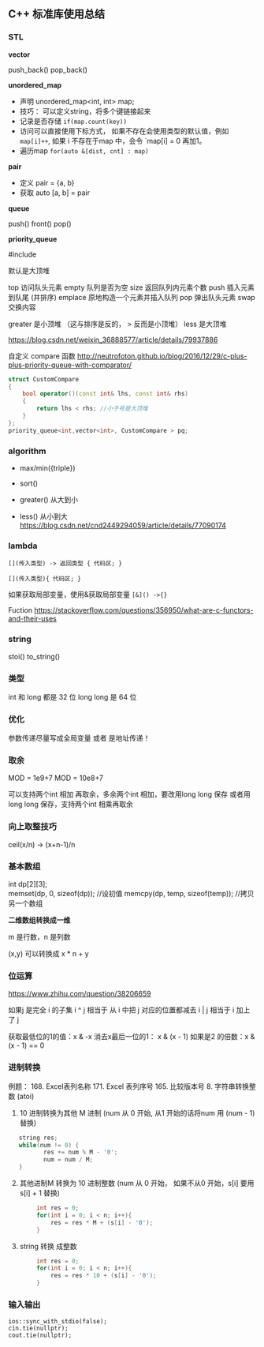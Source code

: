 ## C++ 标准库使用总结

### STL

**vector**

push_back()
pop_back()

**unordered_map**

- 声明  unordered_map<int, int> map;
- 技巧： 可以定义string，将多个键链接起来
- 记录是否存储 `if(map.count(key))`
- 访问可以直接使用下标方式， 如果不存在会使用类型的默认值，例如 `map[i]++`, 如果 i 不存在于map 中，会令 `map[i] = 0 再加1。
- 遍历map  `for(auto &[dist, cnt] : map)`

**pair**

- 定义 pair = {a, b}
- 获取 auto [a, b] = pair 


**queue**

push()
front()
pop()



**priority_queue**

#include<queue>

默认是大顶堆

top 访问队头元素
empty 队列是否为空
size 返回队列内元素个数
push 插入元素到队尾 (并排序)
emplace 原地构造一个元素并插入队列
pop 弹出队头元素
swap 交换内容

greater 是小顶堆 （这与排序是反的， > 反而是小顶堆）
less 是大顶堆

https://blog.csdn.net/weixin_36888577/article/details/79937886

自定义 compare 函数
http://neutrofoton.github.io/blog/2016/12/29/c-plus-plus-priority-queue-with-comparator/

```C++
struct CustomCompare
{
    bool operator()(const int& lhs, const int& rhs)
    {
        return lhs < rhs; //小于号是大顶堆
    }
};
priority_queue<int,vector<int>, CustomCompare > pq;
```

### algorithm

- max/min({triple})
- sort()

- greater<int>() 从大到小
- less<int>() 从小到大
https://blog.csdn.net/cnd2449294059/article/details/77090174
### lambda

`[](传入类型) -> 返回类型 { 代码区; }`

`[](传入类型){ 代码区; }`

如果获取局部变量，使用&获取局部变量 `[&]() ->{}`

Fuction
https://stackoverflow.com/questions/356950/what-are-c-functors-and-their-uses

### string

stoi()
to_string()


### 类型

int 和 long 都是 32 位
long long 是 64 位


### 优化

参数传递尽量写成全局变量 或者 是地址传递！

### 取余

MOD = 1e9+7
MOD = 10e8+7

可以支持两个int 相加 再取余，多余两个int 相加，要改用long long 保存
或者用long long 保存，支持两个int 相乘再取余

### 向上取整技巧

ceil(x/n)  -> (x+n-1)/n

### 基本数组

int dp[2][3];  
memset(dp, 0, sizeof(dp)); //设初值
memcpy(dp, temp, sizeof(temp)); //拷贝另一个数组

**二维数组转换成一维**

m 是行数，n 是列数

(x,y) 可以转换成 x * n + y 


### 位运算

https://www.zhihu.com/question/38206659

如果j 是完全 i 的子集
i ^ j 相当于 从 i 中把 j 对应的位置都减去
i | j  相当于 i 加上了 j

获取最低位的1的值：x & -x
消去x最后一位的1： x & (x - 1) 
如果是2 的倍数：x & (x - 1)  == 0


### 进制转换

例题：
168. Excel表列名称
171. Excel 表列序号
165. 比较版本号
8. 字符串转换整数 (atoi)

1. 10 进制转换为其他 M 进制 (num 从 0 开始, 从1 开始的话将num 用 (num - 1) 替换)
```C++
   string res;
   while(num != 0) {
          res += num % M - '0';
          num = num / M;
   }

```

2. 其他进制M 转换为 10 进制整数 (num 从 0 开始， 如果不从0 开始，s[i] 要用 s[i] + 1 替换)

```C++
        int res = 0;
        for(int i = 0; i < n; i++){
            res = res * M + (s[i] - '0');
        }
```

3. string 转换 成整数

```C++
        int res = 0;
        for(int i = 0; i < n; i++){
            res = res * 10 + (s[i] - '0');
        }
```

### 输入输出
    ios::sync_with_stdio(false);
    cin.tie(nullptr);
    cout.tie(nullptr);
